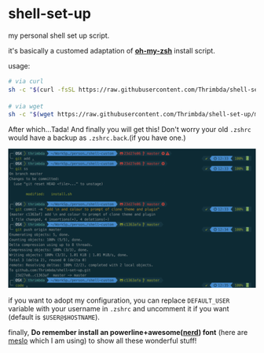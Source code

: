 # shell-set-up

my personal shell set up script.

it's basically a customed adaptation of **[oh-my-zsh](https://ohmyz.sh/)** install script.

usage:

```bash
# via curl
sh -c "$(curl -fsSL https://raw.githubusercontent.com/Thrimbda/shell-set-up/master/install.sh)"

# via wget
sh -c "$(wget https://raw.githubusercontent.com/Thrimbda/shell-set-up/master/install.sh -O -)"
```

After which...Tada! And finally you will get this! Don't worry your old `.zshrc` would have a backup as `.zshrc.back`.(if you have one.)

![screen-shot](https://raw.githubusercontent.com/Thrimbda/shell-set-up/master/screen_shot.png)

if you want to adopt my configuration, you can replace `DEFAULT_USER` variable with your username in `.zshrc` and uncomment it if you want (default is `$USER@$HOSTNAME`).

finally, **Do remember install an powerline+awesome([nerd](https://github.com/ryanoasis/nerd-fonts)) font** (here are [meslo](https://raw.githubusercontent.com/Thrimbda/shell-set-up/master/font/Meslo%20LG%20M%20Regular%20Nerd%20Font%20Complete.otf) which I am using) to show all these wonderful stuff!
